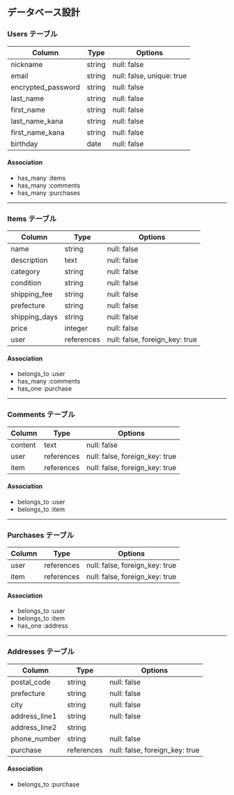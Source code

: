 ## データベース設計

### Users テーブル

| Column              | Type   | Options                   |
|---------------------|--------|---------------------------|
| nickname            | string | null: false               |
| email               | string | null: false, unique: true |
| encrypted_password  | string | null: false               |
| last_name           | string | null: false               |
| first_name          | string | null: false               |
| last_name_kana      | string | null: false               |
| first_name_kana     | string | null: false               |
| birthday            | date   | null: false               |

#### Association

- has_many :items
- has_many :comments
- has_many :purchases

---

### Items テーブル

| Column              | Type       | Options                        |
|---------------------|------------|--------------------------------|
| name               | string     | null: false                    |
| description        | text       | null: false                    |
| category           | string     | null: false                    |
| condition          | string     | null: false                    |
| shipping_fee       | string     | null: false                    |
| prefecture         | string     | null: false                    |
| shipping_days      | string     | null: false                    |
| price              | integer    | null: false                    |
| user               | references | null: false, foreign_key: true |

#### Association

- belongs_to :user
- has_many :comments
- has_one :purchase

---

### Comments テーブル

| Column     | Type       | Options                        |
|------------|------------|--------------------------------|
| content    | text       | null: false                    |
| user       | references | null: false, foreign_key: true |
| item       | references | null: false, foreign_key: true |

#### Association

- belongs_to :user
- belongs_to :item

---

### Purchases テーブル

| Column         | Type       | Options                        |
|----------------|------------|--------------------------------|
| user           | references | null: false, foreign_key: true |
| item           | references | null: false, foreign_key: true |

#### Association

- belongs_to :user
- belongs_to :item
- has_one :address

---

### Addresses テーブル

| Column         | Type       | Options                        |
|----------------|------------|--------------------------------|
| postal_code    | string     | null: false                    |
| prefecture     | string     | null: false                    |
| city           | string     | null: false                    |
| address_line1  | string     | null: false                    |
| address_line2  | string     |                                |
| phone_number   | string     | null: false                    |
| purchase       | references | null: false, foreign_key: true |

#### Association

- belongs_to :purchase